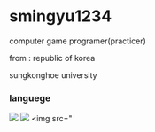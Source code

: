 # smingyu1234
<p>computer game programer(practicer)</p>
<p>from : republic of korea</p>
<p>sungkonghoe university</p>

### languege
<img src="https://img.shields.io/badge/java-007396?style=for-the-badge&logo=OpenJDK&logoColor=white"> <img src="https://img.shields.io/badge/GitHub-EAEAEA?style=for-the-badge&logo=github&logoColor=000"/> <img src="





